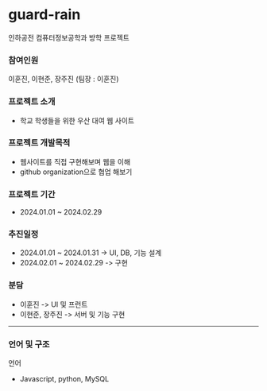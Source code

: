 # guard-rain
인하공전 컴퓨터정보공학과 방학 프로젝트

### 참여인원
이훈진, 이현준, 장주진 (팀장 : 이훈진)

### 프로젝트 소개
- 학교 학생들을 위한 우산 대여 웹 사이트
 
### 프로젝트 개발목적
 - 웹사이트를 직접 구현해보며 웹을 이해
 - github organization으로 협업 해보기

### 프로젝트 기간
 - 2024.01.01 ~ 2024.02.29

### 추진일정
 - 2024.01.01 ~ 2024.01.31 -> UI, DB, 기능 설계
 - 2024.02.01 ~ 2024.02.29 -> 구현

### 분담
 - 이훈진 -> UI 및 프런트
 - 이현준, 장주진 -> 서버 및 기능 구현

 ----------------------------------------------------------------------

 ### 언어 및 구조

 언어 
  - Javascript, python, MySQL

